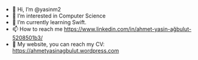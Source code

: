 - 👋 Hi, I’m @yasinm2
- 👀 I’m interested in Computer Science
- 🌱 I’m currently learning Swift.
- 📫 How to reach me https://www.linkedin.com/in/ahmet-yasin-ağbulut-5208501b3/
- 📎 My website, you can reach my CV: https://ahmetyasinagbulut.wordpress.com
